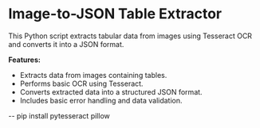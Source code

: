 # Image-to-JSON Table Extractor

This Python script extracts tabular data from images using Tesseract OCR and converts it into a JSON format.

**Features:**

* Extracts data from images containing tables.
* Performs basic OCR using Tesseract.
* Converts extracted data into a structured JSON format.
* Includes basic error handling and data validation.

 -- pip install pytesseract pillow

